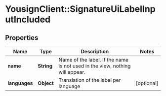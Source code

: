 # YousignClient::SignatureUiLabelInputIncluded

## Properties
Name | Type | Description | Notes
------------ | ------------- | ------------- | -------------
**name** | **String** | Name of the label. If the name is not used in the view, nothing will appear. | 
**languages** | **Object** | Translation of the label per language | [optional] 


